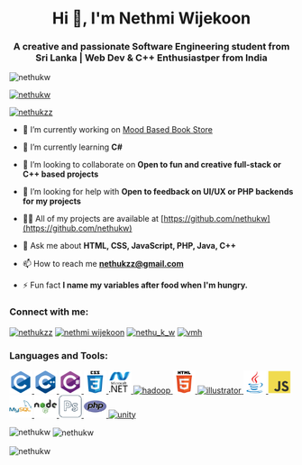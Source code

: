 <h1 align="center">Hi 👋, I'm Nethmi Wijekoon</h1>
<h3 align="center">A creative and passionate Software Engineering student from Sri Lanka | Web Dev & C++ Enthusiastper from India</h3>

<p align="left"> <img src="https://komarev.com/ghpvc/?username=nethukw&label=Profile%20views&color=0e75b6&style=flat" alt="nethukw" /> </p>

<p align="left"> <a href="https://github.com/ryo-ma/github-profile-trophy"><img src="https://github-profile-trophy.vercel.app/?username=nethukw" alt="nethukw" /></a> </p>

<p align="left"> <a href="https://twitter.com/nethukzz" target="blank"><img src="https://img.shields.io/twitter/follow/nethukzz?logo=twitter&style=for-the-badge" alt="nethukzz" /></a> </p>

- 🔭 I’m currently working on [Mood Based Book Store](bfgn)

- 🌱 I’m currently learning **C#**

- 👯 I’m looking to collaborate on **Open to fun and creative full-stack or C++ based projects**

- 🤝 I’m looking for help with **Open to feedback on UI/UX or PHP backends for my projects**

- 👨‍💻 All of my projects are available at [https://github.com/nethukw](https://github.com/nethukw)

- 💬 Ask me about **HTML, CSS, JavaScript, PHP, Java, C++**

- 📫 How to reach me **nethukzz@gmail.com**

- ⚡ Fun fact **I name my variables after food when I'm hungry.**

<h3 align="left">Connect with me:</h3>
<p align="left">
<a href="https://twitter.com/nethukzz" target="blank"><img align="center" src="https://raw.githubusercontent.com/rahuldkjain/github-profile-readme-generator/master/src/images/icons/Social/twitter.svg" alt="nethukzz" height="30" width="40" /></a>
<a href="https://linkedin.com/in/nethmi wijekoon" target="blank"><img align="center" src="https://raw.githubusercontent.com/rahuldkjain/github-profile-readme-generator/master/src/images/icons/Social/linked-in-alt.svg" alt="nethmi wijekoon" height="30" width="40" /></a>
<a href="https://instagram.com/nethu_k_w" target="blank"><img align="center" src="https://raw.githubusercontent.com/rahuldkjain/github-profile-readme-generator/master/src/images/icons/Social/instagram.svg" alt="nethu_k_w" height="30" width="40" /></a>
<a href="https://www.youtube.com/c/vmh" target="blank"><img align="center" src="https://raw.githubusercontent.com/rahuldkjain/github-profile-readme-generator/master/src/images/icons/Social/youtube.svg" alt="vmh" height="30" width="40" /></a>
</p>

<h3 align="left">Languages and Tools:</h3>
<p align="left"> <a href="https://www.cprogramming.com/" target="_blank" rel="noreferrer"> <img src="https://raw.githubusercontent.com/devicons/devicon/master/icons/c/c-original.svg" alt="c" width="40" height="40"/> </a> <a href="https://www.w3schools.com/cpp/" target="_blank" rel="noreferrer"> <img src="https://raw.githubusercontent.com/devicons/devicon/master/icons/cplusplus/cplusplus-original.svg" alt="cplusplus" width="40" height="40"/> </a> <a href="https://www.w3schools.com/cs/" target="_blank" rel="noreferrer"> <img src="https://raw.githubusercontent.com/devicons/devicon/master/icons/csharp/csharp-original.svg" alt="csharp" width="40" height="40"/> </a> <a href="https://www.w3schools.com/css/" target="_blank" rel="noreferrer"> <img src="https://raw.githubusercontent.com/devicons/devicon/master/icons/css3/css3-original-wordmark.svg" alt="css3" width="40" height="40"/> </a> <a href="https://dotnet.microsoft.com/" target="_blank" rel="noreferrer"> <img src="https://raw.githubusercontent.com/devicons/devicon/master/icons/dot-net/dot-net-original-wordmark.svg" alt="dotnet" width="40" height="40"/> </a> <a href="https://hadoop.apache.org/" target="_blank" rel="noreferrer"> <img src="https://www.vectorlogo.zone/logos/apache_hadoop/apache_hadoop-icon.svg" alt="hadoop" width="40" height="40"/> </a> <a href="https://www.w3.org/html/" target="_blank" rel="noreferrer"> <img src="https://raw.githubusercontent.com/devicons/devicon/master/icons/html5/html5-original-wordmark.svg" alt="html5" width="40" height="40"/> </a> <a href="https://www.adobe.com/in/products/illustrator.html" target="_blank" rel="noreferrer"> <img src="https://www.vectorlogo.zone/logos/adobe_illustrator/adobe_illustrator-icon.svg" alt="illustrator" width="40" height="40"/> </a> <a href="https://www.java.com" target="_blank" rel="noreferrer"> <img src="https://raw.githubusercontent.com/devicons/devicon/master/icons/java/java-original.svg" alt="java" width="40" height="40"/> </a> <a href="https://developer.mozilla.org/en-US/docs/Web/JavaScript" target="_blank" rel="noreferrer"> <img src="https://raw.githubusercontent.com/devicons/devicon/master/icons/javascript/javascript-original.svg" alt="javascript" width="40" height="40"/> </a> <a href="https://www.mysql.com/" target="_blank" rel="noreferrer"> <img src="https://raw.githubusercontent.com/devicons/devicon/master/icons/mysql/mysql-original-wordmark.svg" alt="mysql" width="40" height="40"/> </a> <a href="https://nodejs.org" target="_blank" rel="noreferrer"> <img src="https://raw.githubusercontent.com/devicons/devicon/master/icons/nodejs/nodejs-original-wordmark.svg" alt="nodejs" width="40" height="40"/> </a> <a href="https://www.photoshop.com/en" target="_blank" rel="noreferrer"> <img src="https://raw.githubusercontent.com/devicons/devicon/master/icons/photoshop/photoshop-line.svg" alt="photoshop" width="40" height="40"/> </a> <a href="https://www.php.net" target="_blank" rel="noreferrer"> <img src="https://raw.githubusercontent.com/devicons/devicon/master/icons/php/php-original.svg" alt="php" width="40" height="40"/> </a> <a href="https://unity.com/" target="_blank" rel="noreferrer"> <img src="https://www.vectorlogo.zone/logos/unity3d/unity3d-icon.svg" alt="unity" width="40" height="40"/> </a> </p>

<p><img align="left" src="https://github-readme-stats.vercel.app/api/top-langs?username=nethukw&show_icons=true&locale=en&layout=compact" alt="nethukw" /></p>

<p>&nbsp;<img align="center" src="https://github-readme-stats.vercel.app/api?username=nethukw&show_icons=true&locale=en" alt="nethukw" /></p>

<p><img align="center" src="https://github-readme-streak-stats.herokuapp.com/?user=nethukw&" alt="nethukw" /></p>
